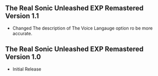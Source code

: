 ## The Real Sonic Unleashed EXP Remastered Version 1.1

- Changed The description of The Voice Langauge option ro be more accurate.



## The Real Sonic Unleashed EXP Remastered Version 1.0

- Initial Release